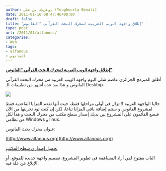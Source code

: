 ```yaml
---
author: يوغرطة بن علي (Youghourta Benali)
date: 2011-01-16 08:47:46+00:00
draft: false
title: 'إطلاق واجهة الويب العربية لمحرك البحث القرآني "الفانوس" '
type: post
url: /2011/01/alfanous/
categories:
- Web
tags:
- alfanous
- الفانوس
---
```


**[إطلاق واجهة الويب العربية لمحرك البحث القرآني "الفانوس"](https://www.it-scoop.com/2011/01/alfanous/)**


أطلق المبرمج الجزائري عاصم شلي اليوم واجهة الويب العربية من محرك البحث القرآني الفانوس و هذا بعد عدة أشهر من تطبيقات الـ Desktop.

[![](http://www.alfanous.org/files/images/alfanous-small.png )
](https://www.it-scoop.com/2011/01/alfanous/)

حاليا الواجهة العربية لا تزال في أولى مراحلها فقط، حيث أنها تقدم المزايا القاعدية فقط لمشروع الفانوس و ستتم إضافة باقي المزايا تباعا، لكن إن كنت تود تجربتها من الآن فيضع القائمون على المشروع بين يديك إصدار سطح مكتب من محرك البحث و هذا لكل من نظامي Windows و linux.

عنوان محرك بحث الفانوس:

[http://www.alfanous.org](http://www.alfanous.org/)

[تحميل إصداري سطح المكتب](http://sourceforge.net/projects/alfanous/files/Interfaces/AlfanousDesktop/0.4.20/)

الباب مفتوح لمن أراد المساهمة في تطوير المشروع، تصميم واجهة جديدة للموقع، أو الإبلاغ عن علة فيه.
